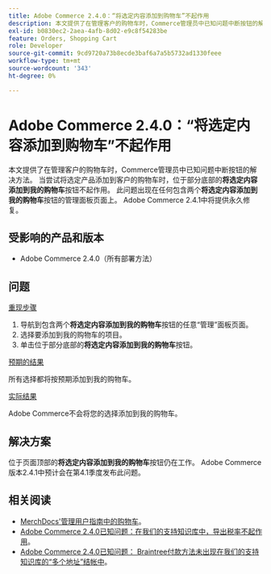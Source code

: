 ```yaml
---
title: Adobe Commerce 2.4.0：“将选定内容添加到购物车”不起作用
description: 本文提供了在管理客户的购物车时，Commerce管理员中已知问题中断按钮的解决方法。 当尝试将选定产品添加到客户的购物车时，位于部分底部的**将选定内容添加到我的购物车**按钮不起作用。 此问题出现在包含两个**将选定内容添加到我的购物车**按钮的任何“管理员”面板页面上。 Adobe Commerce 2.4.1中将提供永久修复。
exl-id: b0830ec2-2aea-4afb-8d02-e9c8f54283be
feature: Orders, Shopping Cart
role: Developer
source-git-commit: 9cd9720a73b8ecde3baf6a7a5b5732ad1330feee
workflow-type: tm+mt
source-wordcount: '343'
ht-degree: 0%

---
```


# Adobe Commerce 2.4.0：“将选定内容添加到购物车”不起作用

本文提供了在管理客户的购物车时，Commerce管理员中已知问题中断按钮的解决方法。 当尝试将选定产品添加到客户的购物车时，位于部分底部的&#x200B;**将选定内容添加到我的购物车**&#x200B;按钮不起作用。 此问题出现在任何包含两个&#x200B;**将选定内容添加到我的购物车**&#x200B;按钮的管理面板页面上。 Adobe Commerce 2.4.1中将提供永久修复。

## 受影响的产品和版本

* Adobe Commerce 2.4.0（所有部署方法）

## 问题

<u>重现步骤</u>

1. 导航到包含两个&#x200B;**将选定内容添加到我的购物车**&#x200B;按钮的任意“管理”面板页面。
1. 选择要添加到我的购物车的项目。
1. 单击位于部分底部的&#x200B;**将选定内容添加到我的购物车**&#x200B;按钮。

<u>预期的结果</u>

所有选择都将按预期添加到我的购物车。

<u>实际结果</u>

Adobe Commerce不会将您的选择添加到我的购物车。

## 解决方案

位于页面顶部的&#x200B;**将选定内容添加到我的购物车**&#x200B;按钮仍在工作。 Adobe Commerce版本2.4.1中预计会在第4.1季度发布此问题。

## 相关阅读

* [MerchDocs&#39;管理用户指南中的购物车](https://experienceleague.adobe.com/en/docs/commerce-admin/stores-sales/point-of-purchase/assist/shopping-assisted-cart-manage)。
* [Adobe Commerce 2.4.0已知问题：在我们的支持知识库中，导出税率不起作用](/help/troubleshooting/miscellaneous/magento-2-4-0-known-issue-export-tax-rates-does-not-work.md)。
* [Adobe Commerce 2.4.0已知问题： Braintree付款方法未出现在我们的支持知识库的“多个地址”结帐中](/help/troubleshooting/payments/magento-2-4-0-braintree-not-in-multiple-addresses-checkout.md)。
